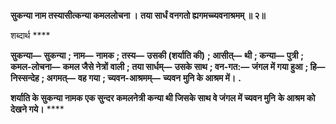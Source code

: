 **सुकन्या नाम तस्यासीत्कन्या कमललोचना ।** **तया सार्धं वनगतो ह्यगमच्च्यवनाश्रमम् ॥ २॥** 

शब्दार्थ **** 

**सुकन्या—** **सुकन्या** **; नाम—** **नामक** **; तस्य—** **उसकी (शर्याति की)** **; आसीत्—** **थी** **; कन्या—** **पुत्री** **; कमल-लोचना—** **कमल जैसे नेत्रों** **वाली** **; तया सार्धम्—** **उसके साथ** **; वन-गत:—** **जंगल में गया हुआ** **; हि—** **निस्सन्देह** **; अगमत्—** **वह गया** **; च्यवन-आश्रमम्—** **च्यवन** **मुनि के आश्रम में।** **.** 

**शर्याति के सुकन्या नामक एक सुन्दर कमलनेत्री कन्या थी जिसके साथ वे जंगल में च्यवन मुनि** **के आश्रम को देखने गये।** **** 